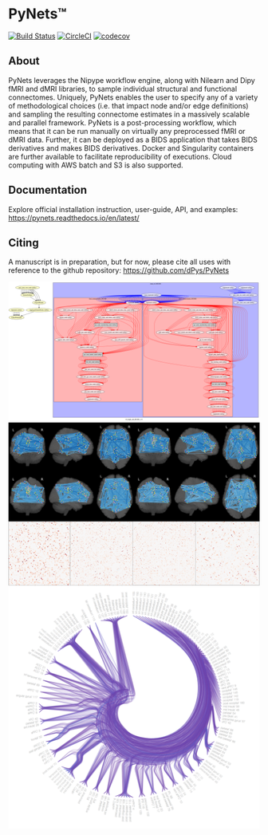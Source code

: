 PyNets™
=======
[![Build Status](https://travis-ci.org/dPys/PyNets.svg?branch=master)](https://travis-ci.org/dPys/PyNets)
[![CircleCI](https://circleci.com/gh/dPys/PyNets.svg?style=svg)](https://circleci.com/gh/dPys/PyNets)
[![codecov](https://codecov.io/gh/dPys/PyNets/branch/master/graph/badge.svg)](https://codecov.io/gh/dPys/PyNets?branch=master)

About
-----
PyNets leverages the Nipype workflow engine, along with Nilearn and Dipy fMRI and dMRI libraries, to sample individual structural and functional connectomes. Uniquely, PyNets enables the user to specify any of a variety of methodological choices (i.e. that impact node and/or edge definitions) and sampling the resulting connectome estimates in a massively scalable and parallel framework. PyNets is a post-processing workflow, which means that it can be run manually on virtually any preprocessed fMRI or dMRI data. Further, it can be deployed as a BIDS application that takes BIDS derivatives and makes BIDS derivatives. Docker and Singularity containers are further available to facilitate reproducibility of executions. Cloud computing with AWS batch and S3 is also supported.

Documentation
-------------
Explore official installation instruction, user-guide, API, and examples: https://pynets.readthedocs.io/en/latest/

Citing
------
A manuscript is in preparation, but for now, please cite all uses with reference
to the github repository: https://github.com/dPys/PyNets

![](docs/_static/graph.png)
![](docs/_static/triple.png)
![](docs/_static/link_communities.png)
